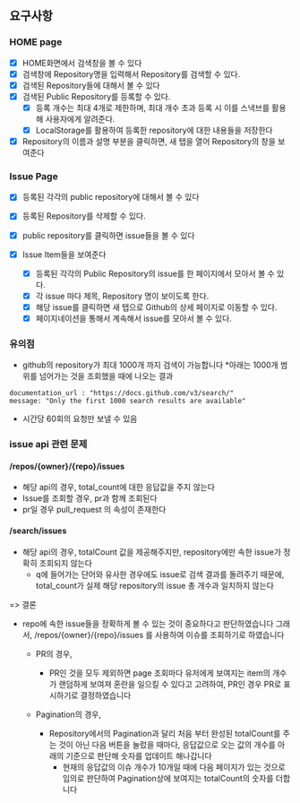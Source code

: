 ## 요구사항

### HOME page

- [x] HOME화면에서 검색창을 볼 수 있다
- [x] 검색창에 Repository명을 입력해서 Repository를 검색할 수 있다.
- [x] 검색된 Repository들에 대해서 볼 수 있다
- [x] 검색된 Public Repository를 등록할 수 있다.
  - [x] 등록 개수는 최대 4개로 제한하며, 최대 개수 초과 등록 시 이를 스낵브를 활용해 사용자에게 알려준다.
  - [x] LocalStorage를 활용하여 등록한 repository에 대한 내용들을 저장한다
- [x] Repository의 이름과 설명 부분을 클릭하면, 새 탭을 열어 Repository의 창을 보여준다

### Issue Page

- [x] 등록된 각각의 public repository에 대해서 볼 수 있다
- [x] 등록된 Repository를 삭제할 수 있다.

- [x] public repository를 클릭하면 issue들을 볼 수 있다
- [x] Issue Item들을 보여준다
  - [x] 등록된 각각의 Public Repository의 issue를 한 페이지에서 모아서 볼 수 있다.
  - [x] 각 issue 마다 제목, Repository 명이 보이도록 한다.
  - [x] 해당 issue를 클릭하면 새 탭으로 Github의 상세 페이지로 이동할 수 있다.
  - [x] 페이지네이션을 통해서 계속해서 issue를 모아서 볼 수 있다.

### 유의점

- github의 repository가 최대 1000개 까지 검색이 가능합니다 \*아래는 1000개 범위를 넘어가는 것을 조회했을 때에 나오는 결과

```
documentation_url : "https://docs.github.com/v3/search/"
message: "Only the first 1000 search results are available"
```

- 시간당 60회의 요청만 보낼 수 있음

### issue api 관련 문제

#### /repos/{owner}/{repo}/issues

- 해당 api의 경우, total_count에 대한 응답값을 주지 않는다
- Issue를 조회할 경우, pr과 함께 조회된다
- pr일 경우 pull_request 의 속성이 존재한다

#### /search/issues

- 해당 api의 경우, totalCount 값을 제공해주지만, repository에만 속한 issue가 정확히 조회되지 않는다
  - q에 들어가는 단어와 유사한 경우에도 issue로 검색 결과를 돌려주기 때문에, total_count가 실제 해당 repository의 issue 총 개수과 일치하지 않는다

=> 결론

- repo에 속한 issue들을 정확하게 볼 수 있는 것이 중요하다고 판단하였습니다
  그래서, /repos/{owner}/{repo}/issues 를 사용하여 이슈를 조회하기로 하였습니다

  - PR의 경우,

    - PR인 것을 모두 제외하면 page 조회마다 유저에게 보여지는 item의 개수가 랜덤하게 보여져 혼란을 일으킬 수 있다고 고려하여, PR인 경우 PR로 표시하기로 결정하였습니다

  - Pagination의 경우,

    - Repository에서의 Pagination과 달리 처음 부터 완성된 totalCount를 주는 것이 아닌 다음 버튼을 눌렀을 때마다, 응답값으로 오는 값의 개수를 아래의 기준으로 판단해 숫자를 업데이트 해나갑니다
      - 현재의 응답값의 이슈 개수가 10개일 때에 다음 페이지가 있는 것으로 임의로 판단하여 Pagination상에 보여지는 totalCount의 숫자를 더합니다
